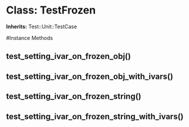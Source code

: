 # Class: TestFrozen
**Inherits:** Test::Unit::TestCase
    




#Instance Methods
## test_setting_ivar_on_frozen_obj() [](#method-i-test_setting_ivar_on_frozen_obj)

## test_setting_ivar_on_frozen_obj_with_ivars() [](#method-i-test_setting_ivar_on_frozen_obj_with_ivars)

## test_setting_ivar_on_frozen_string() [](#method-i-test_setting_ivar_on_frozen_string)

## test_setting_ivar_on_frozen_string_with_ivars() [](#method-i-test_setting_ivar_on_frozen_string_with_ivars)

